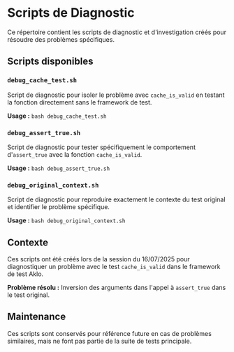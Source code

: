 # Scripts de Diagnostic

Ce répertoire contient les scripts de diagnostic et d'investigation créés pour résoudre des problèmes spécifiques.

## Scripts disponibles

### `debug_cache_test.sh`
Script de diagnostic pour isoler le problème avec `cache_is_valid` en testant la fonction directement sans le framework de test.

**Usage :** `bash debug_cache_test.sh`

### `debug_assert_true.sh`
Script de diagnostic pour tester spécifiquement le comportement d'`assert_true` avec la fonction `cache_is_valid`.

**Usage :** `bash debug_assert_true.sh`

### `debug_original_context.sh`
Script de diagnostic pour reproduire exactement le contexte du test original et identifier le problème spécifique.

**Usage :** `bash debug_original_context.sh`

## Contexte

Ces scripts ont été créés lors de la session du 16/07/2025 pour diagnostiquer un problème avec le test `cache_is_valid` dans le framework de test Aklo.

**Problème résolu :** Inversion des arguments dans l'appel à `assert_true` dans le test original.

## Maintenance

Ces scripts sont conservés pour référence future en cas de problèmes similaires, mais ne font pas partie de la suite de tests principale. 